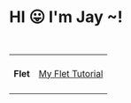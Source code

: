 <html>
  <head>
    <body>
    <h1>HI 😛 I'm Jay ~!</h1>
      <table>
        <img src = "">
      </table>
      <table>
        <tr align = "center">
          <td><h4>Flet</h4></td><td><a href = "https://github.com/Suk0803/Flet-tutorial">My Flet Tutorial</a></td>
        </tr>
      </table>
    </body>
  </head>
</html>
